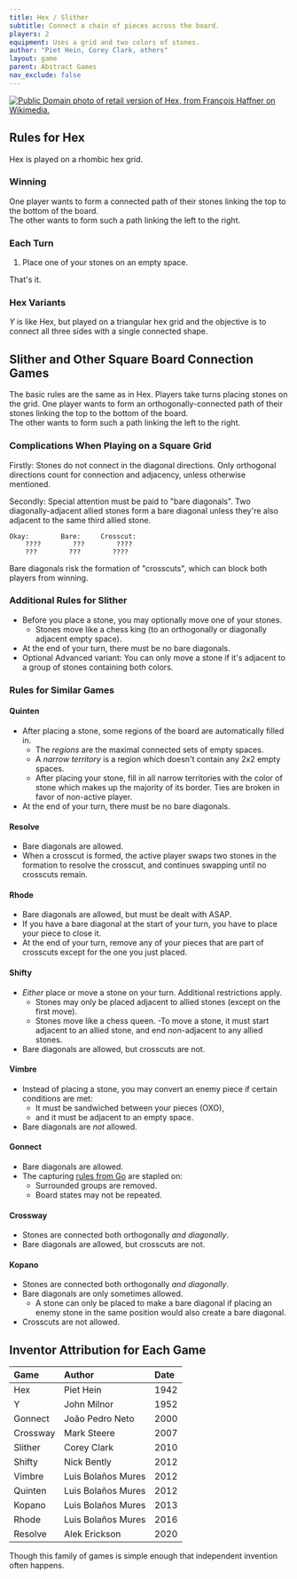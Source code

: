 ```yaml
---
title: Hex / Slither
subtitle: Connect a chain of pieces across the board.
players: 2
equipment: Uses a grid and two colors of stones.
author: "Piet Hein, Corey Clark, others"
layout: game
parent: Abstract Games
nav_exclude: false
---
```




<a href="https://commons.wikimedia.org/wiki/File:Hex_zig-zag.jpg"><img src="https://upload.wikimedia.org/wikipedia/commons/f/fc/Hex_zig-zag.jpg" alt="Public Domain photo of retail version of Hex, from François Haffner on Wikimedia."/></a>

## Rules for Hex

Hex is played on a rhombic hex grid.

### Winning
One player wants to form a connected path of their stones linking the top to the bottom of the board.  
The other wants to form such a path linking the left to the right.

### Each Turn

1.  Place one of your stones on an empty space.

That's it.

### Hex Variants

*Y* is like Hex, but played on a triangular hex grid and the objective is to connect all three sides with a single connected shape.

<!--
Havannah has more complicated movement patterns.
Atoll has more complicated goal zones on the borders. And played on a square hex grid.
-->





## Slither and Other Square Board Connection Games

<!--called particlebond on iggamecenter-->

The basic rules are the same as in Hex.
Players take turns placing stones on the grid. 
One player wants to form an orthogonally-connected path of their stones linking the top to the bottom of the board.  
The other wants to form such a path linking the left to the right.

<!--It's much easier to find a square grid board to play on.
But such a grid creates additional rules complications.-->

### Complications When Playing on a Square Grid 

Firstly: Stones do not connect in the diagonal directions.
Only orthogonal directions
count for connection and adjacency, 
unless otherwise mentioned.
<!--
Orthogonality symbol: ?
-->

Secondly:
Special attention must be paid to "bare diagonals".
Two diagonally-adjacent allied stones form a bare diagonal
unless they're also adjacent to the same third allied stone.

```
Okay:        Bare:     Crosscut:
    ????        ???        ???? 
    ???        ???        ???? 
```

Bare diagonals risk the formation of "crosscuts",
which can block both players from winning.



### Additional Rules for Slither
- Before you place a stone, you may optionally move one of your stones.
	- Stones move like a chess king (to an orthogonally or diagonally adjacent empty space).
- At the end of your turn, there must be no bare diagonals. 
- Optional Advanced variant: You can only move a stone if it's adjacent to a group of stones containing both colors.

<!--
Game by Corey Clark.
[Full](http://www.iggamecenter.com/info/en/particlebond.html) [Rules](https://mindsports.nl/index.php/the-pit/625-slither)
-->

### Rules for Similar Games

#### Quinten
- After placing a stone, some regions of the board are automatically filled in.
	- The *regions* are the maximal connected sets of empty spaces.
	- A *narrow territory* is a region which doesn't contain any 2x2 empty spaces.
	- After placing your stone, fill in all narrow territories with the color of stone which makes up the majority of its border. Ties are broken in favor of non-active player.
- At the end of your turn, there must be no bare diagonals. 

<!--
: A *region* is a set of connected empty spaces which is closed under adjacency.
: A "*region*" is a set of connected empty spaces surrounded by stones.
https://cseweb.ucsd.edu//~clbailey/ClosureOverview.htm
-->

#### Resolve
- Bare diagonals are allowed.
- When a crosscut is formed, the active player swaps two stones in the formation to resolve the crosscut, and continues swapping until no crosscuts remain.

#### Rhode
- Bare diagonals are allowed, but must be dealt with ASAP.
- If you have a bare diagonal at the start of your turn, you have to place your piece to close it.
- At the end of your turn, remove any of your pieces that are part of crosscuts except for the one you just placed.

#### Shifty
- *Either* place or move a stone on your turn. Additional restrictions apply.
	- Stones may only be placed adjacent to allied stones (except on the first move).
	- Stones move like a chess queen. 
	-To move a stone, it must start adjacent to an allied stone, and end *non*-adjacent to any allied stones.
- Bare diagonals are allowed, but crosscuts are not.

<!--https://www.nickbentley.games/new-game-shifty/-->

#### Vimbre
- Instead of placing a stone, you may convert an enemy piece if certain conditions are met:
	- It must be sandwiched between your pieces (OXO), 
	- and it must be adjacent to an empty space. 
- Bare diagonals are *not* allowed.

#### Gonnect
- Bare diagonals are allowed.
- The capturing [rules from Go](abstract-go) are stapled on:
	- Surrounded groups are removed.
	- Board states may not be repeated.

<!--- (Unlike Go, passing is not allowed. And the win condition is different too, of course.)-->

#### Crossway
- Stones are connected both orthogonally *and diagonally*.
- Bare diagonals are allowed, but crosscuts are not.

#### Kopano
- Stones are connected both orthogonally *and diagonally*.
- Bare diagonals are only sometimes allowed.
	- A stone can only be placed to make a bare diagonal if placing an enemy stone in the same position would also create a bare diagonal.
- Crosscuts are not allowed.






<!--
Chain lightning lets only white (P2) connect diagonally. Start with any number of white on the board, then let the other player choose whether they want to play black or white.
Sligo adds the movement rule of Slither to Go.
Tiananmen is a connection game where one player wants to encircle the other but then with a million fiddly extra bits stapled on. 
https://boardgamegeek.com/thread/1556073/beautiful-dance
Konobi has a fiddly hard to understand version of bare diagonal restriction.
https://boardgamegeek.com/boardgame/123213/konobi/ratings?rated=1



Pippinzip
: Played on a square board. No movement. Bare diagonals are allowed.
: Black connects orthogonally and wants to connect any two opposite sides of the board.
: White connects orthogonally and diagonally and wants to connect all 4 sides of the board.
: Game begins with an auction phase to decide who plays which color.


-->



## Inventor Attribution for Each Game

| Game | Author | Date |
|:--|:--|:--|
| Hex | Piet Hein | 1942 |
| Y | John Milnor | 1952 |
| Gonnect | João Pedro Neto | 2000 |
| Crossway | Mark Steere | 2007 |
| Slither | Corey Clark | 2010 |
| Shifty | Nick Bently | 2012 |
| Vimbre | Luis Bolaños Mures | 2012 |
| Quinten | Luis Bolaños Mures | 2012 |
| Kopano | Luis Bolaños Mures | 2013 |
| Rhode | Luis Bolaños Mures | 2016 |
| Resolve | Alek Erickson | 2020 |

Though this family of games is simple enough that independent invention often happens.




<!--
Similar Games with specialized pieces.
https://boardgamegeek.com/boardgame/10989/conhex
https://boardgamegeek.com/boardgame/3370/connections
https://boardgamegeek.com/boardgame/34221/atoll
https://boardgamegeek.com/boardgame/5242/game-y
https://boardgamegeek.com/boardgamefamily/7345/mechanism-connection/linkeditems/boardgamefamily?pageid=1&sort=rank
https://boardgamegeek.com/boardgame/3826/unlur
https://en.wikipedia.org/wiki/TwixT
https://en.wikipedia.org/wiki/Havannah_(board_game)
https://www.iggamecenter.com/en/rules/havannah
-->




